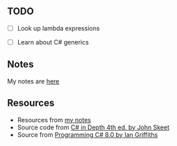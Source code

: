 ## TODO
- [ ] Look up lambda expressions 
- [ ] Learn about C# generics


## Notes

My notes are [here](https://gitlab.com/oscarneedscoffee/notes/blob/master/software/c-sharp/c-sharp.md)

## Resources

- Resources from [my notes](https://gitlab.com/oscarneedscoffee/notes/blob/master/software/c-sharp/c-sharp.md#resources)
- Source code from [C# in Depth 4th ed. by John Skeet](c-sharp-in-depth-4thEdition/)
- Source from [Programming C# 8.0 by Ian Griffiths](https://github.com/idg10/prog-cs-8-examples)

